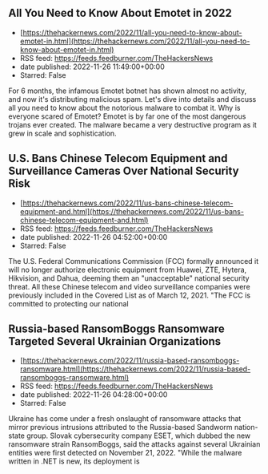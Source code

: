 ## All You Need to Know About Emotet in 2022
 - [https://thehackernews.com/2022/11/all-you-need-to-know-about-emotet-in.html](https://thehackernews.com/2022/11/all-you-need-to-know-about-emotet-in.html)
 - RSS feed: https://feeds.feedburner.com/TheHackersNews
 - date published: 2022-11-26 11:49:00+00:00
 - Starred: False

For 6 months, the infamous Emotet botnet has shown almost no activity, and now it's distributing malicious spam. Let's dive into details and discuss all you need to know about the notorious malware to combat it.
Why is everyone scared of Emotet?
Emotet is by far one of the most dangerous trojans ever created. The malware became a very destructive program as it grew in scale and sophistication.

## U.S. Bans Chinese Telecom Equipment and Surveillance Cameras Over National Security Risk
 - [https://thehackernews.com/2022/11/us-bans-chinese-telecom-equipment-and.html](https://thehackernews.com/2022/11/us-bans-chinese-telecom-equipment-and.html)
 - RSS feed: https://feeds.feedburner.com/TheHackersNews
 - date published: 2022-11-26 04:52:00+00:00
 - Starred: False

The U.S. Federal Communications Commission (FCC) formally announced it will no longer authorize electronic equipment from Huawei, ZTE, Hytera, Hikvision, and Dahua, deeming them an "unacceptable" national security threat.
All these Chinese telecom and video surveillance companies were previously included in the Covered List as of March 12, 2021.
"The FCC is committed to protecting our national

## Russia-based RansomBoggs Ransomware Targeted Several Ukrainian Organizations
 - [https://thehackernews.com/2022/11/russia-based-ransomboggs-ransomware.html](https://thehackernews.com/2022/11/russia-based-ransomboggs-ransomware.html)
 - RSS feed: https://feeds.feedburner.com/TheHackersNews
 - date published: 2022-11-26 04:28:00+00:00
 - Starred: False

Ukraine has come under a fresh onslaught of ransomware attacks that mirror previous intrusions attributed to the Russia-based Sandworm nation-state group.
Slovak cybersecurity company ESET, which dubbed the new ransomware strain RansomBoggs, said the attacks against several Ukrainian entities were first detected on November 21, 2022.
"While the malware written in .NET is new, its deployment is
